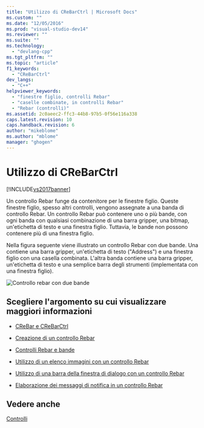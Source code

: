 ```yaml
---
title: "Utilizzo di CReBarCtrl | Microsoft Docs"
ms.custom: ""
ms.date: "12/05/2016"
ms.prod: "visual-studio-dev14"
ms.reviewer: ""
ms.suite: ""
ms.technology: 
  - "devlang-cpp"
ms.tgt_pltfrm: ""
ms.topic: "article"
f1_keywords: 
  - "CReBarCtrl"
dev_langs: 
  - "C++"
helpviewer_keywords: 
  - "finestre figlio, controlli Rebar"
  - "caselle combinate, in controlli Rebar"
  - "Rebar (controlli)"
ms.assetid: 2c0aeec2-ffc3-44b8-97b5-0f56e116a338
caps.latest.revision: 10
caps.handback.revision: 6
author: "mikeblome"
ms.author: "mblome"
manager: "ghogen"
---
```

# Utilizzo di CReBarCtrl
[!INCLUDE[vs2017banner](../assembler/inline/includes/vs2017banner.md)]

Un controllo Rebar funge da contenitore per le finestre figlio.  Queste finestre figlio, spesso altri controlli, vengono assegnate a una banda di controllo Rebar.  Un controllo Rebar può contenere uno o più bande, con ogni banda con qualsiasi combinazione di una barra gripper, una bitmap, un'etichetta di testo e una finestra figlio.  Tuttavia, le bande non possono contenere più di una finestra figlio.  
  
 Nella figura seguente viene illustrato un controllo Rebar con due bande.  Una contiene una barra gripper, un'etichetta di testo \("Address"\) e una finestra figlio con una casella combinata.  L'altra banda contiene una barra gripper, un'etichetta di testo e una semplice barra degli strumenti \(implementata con una finestra figlio\).  
  
 ![Controllo rebar con due bande](../mfc/media/vc4ruz1.png "vc4RUZ1")  
  
## Scegliere l'argomento su cui visualizzare maggiori informazioni  
  
-   [CReBar e CReBarCtrl](../mfc/crebar-vs-crebarctrl.md)  
  
-   [Creazione di un controllo Rebar](../mfc/creating-a-rebar-control.md)  
  
-   [Controlli Rebar e bande](../mfc/rebar-controls-and-bands.md)  
  
-   [Utilizzo di un elenco immagini con un controllo Rebar](../mfc/using-an-image-list-with-a-rebar-control.md)  
  
-   [Utilizzo di una barra della finestra di dialogo con un controllo Rebar](../mfc/using-a-dialog-bar-with-a-rebar-control.md)  
  
-   [Elaborazione dei messaggi di notifica in un controllo Rebar](../mfc/processing-notification-messages-in-a-rebar-control.md)  
  
## Vedere anche  
 [Controlli](../mfc/controls-mfc.md)
